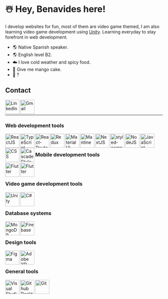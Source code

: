 # ☃️ Hey, Benavides here!
I develop websites for fun, most of them are video game themed, I am also learning video game development using [Unity](https://unity.com/). Learning everyday to stay forefront in web development.

- 🌎 Native Spanish speaker.
- 🌎 English level B2.
- ☁️ I love cold weather and spicy food.
- 🥭 Give me mango cake.
- 🤔 ?

## Contact
[<img align="left" alt="LinkedIn" width="45" src="https://user-images.githubusercontent.com/54295964/147859143-3424f970-56eb-49ac-82a5-99924de2ff3f.png" >](https://www.linkedin.com/in/benavidesalan/)
[<img align="left" alt="Gmail" width="45" src="https://user-images.githubusercontent.com/54295964/147859234-968ae73b-7f3b-4e29-bb4b-885dfdd249de.png" >](mailto:xavier.abenavides@gmail.com)
<br>
<br>

- - -

### Web development tools
[<img align="left" alt="ReactJS" width="45" src="https://user-images.githubusercontent.com/54295964/147859363-9b3664c2-16e5-4942-9543-85a13448a15c.png" >](https://reactjs.org/)
[<img align="left" alt="TypeScript" width="45" src="https://user-images.githubusercontent.com/54295964/183588296-11594bc4-6ffa-4406-bab8-04c9dff4b27c.png" >](https://www.typescriptlang.org/)
[<img align="left" alt="React-Router" width="45" src="https://user-images.githubusercontent.com/54295964/172937426-a299a368-6e74-460b-bf62-60d871b1d62e.png" >](https://reactrouter.com/)
[<img align="left" alt="Redux" width="45" src="https://user-images.githubusercontent.com/54295964/172937704-f5dcb740-ec7b-48da-bfe0-65800e740add.png" >](https://redux.js.org/)
[<img align="left" alt="Material UI" height="45" src="https://user-images.githubusercontent.com/54295964/147859532-439dd29d-d595-4ee3-9f68-9ef067fcf7ca.png" >](https://mui.com/)
[<img align="left" alt="Mantine" height="45" src="https://user-images.githubusercontent.com/54295964/149887770-4a30e3fa-2bd2-46a3-adb3-e5a9546c96f2.png" >](https://mantine.dev/)
[<img align="left" alt="NextJS" height="45" src="https://user-images.githubusercontent.com/54295964/231354161-e17433ce-7635-4786-a72c-276e65b51ebc.png">](https://nextjs.org/)
[<img align="left" alt="styled-components" height="45" src="https://user-images.githubusercontent.com/54295964/173736802-2e14f126-fcbe-4a90-a94a-e3d11685b717.png" >](https://styled-components.com/)
[<img align="left" alt="NodeJS" height="45" src="https://user-images.githubusercontent.com/54295964/147860462-b5014a9a-e273-4771-9e39-b60e5738eba6.png" >](https://nodejs.org/en/)
[<img align="left" alt="JavaScript" width="45" src="https://user-images.githubusercontent.com/54295964/147859442-0de8e123-5f7b-4a72-b4bc-31a263574b2f.png" >](https://developer.mozilla.org/en-US/docs/Web/JavaScript)
[<img align="left" alt="CSS" height="45" src="https://user-images.githubusercontent.com/54295964/147859473-632a977b-eff7-4b35-94d5-298c1c5614aa.png" >](https://developer.mozilla.org/en-US/docs/Web/HTML)
[<img align="left" alt="Cascade Style Sheet" height="45" src="https://user-images.githubusercontent.com/54295964/147859590-e253afcb-bec5-4102-a9e0-bbd205f9834c.png" >](https://developer.mozilla.org/en-US/docs/Web/CSS)
<br>
<br>


### Mobile development tools
[<img align="left" alt="Flutter" height="45" src="https://user-images.githubusercontent.com/54295964/192085477-3318cb67-cbec-4deb-84a0-6d559be73863.png" >](https://flutter.dev/)
[<img align="left" alt="Flutter" height="45" src="https://user-images.githubusercontent.com/54295964/192085678-e4c95999-a651-4963-8b24-23d89bd38fec.png" >](https://dart.dev/)
<br>
<br>


### Video game development tools
[<img align="left" alt="Unity" width="45" src="https://user-images.githubusercontent.com/54295964/147859908-795e88dd-caa7-4c6f-bde7-5619165a0935.png" >](https://unity.com/)
[<img align="left" alt="C#" width="45" src="https://user-images.githubusercontent.com/54295964/147859954-25306043-dc40-4d52-97c7-c4d26b26a4e7.png" >](https://unity.com/)
<br>
<br>


### Database systems
[<img align="left" alt="MongoDB" height="45" src="https://user-images.githubusercontent.com/54295964/147859995-a7e39e25-a75d-41ee-adb5-9304d9a03d7f.png" >](https://www.mongodb.com/)
[<img align="left" alt="Firebase" height="45" src="https://user-images.githubusercontent.com/54295964/200946071-2b406588-e10f-40b6-aee4-637b432e2410.png" >](https://firebase.google.com/)
<br>
<br>


### Design tools
[<img align="left" alt="Figma" width="45" src="https://user-images.githubusercontent.com/54295964/187680552-554cc80d-0019-49ad-873b-5cd529c7b359.png" >](https://www.figma.com/)
[<img align="left" alt="Adobe XD" width="45" src="https://user-images.githubusercontent.com/54295964/187680912-e2fd1ed3-3a7a-44d1-927e-d5dcdd139bfb.png" >](https://www.adobe.com/products/xd.html)
<br>
<br>


### General tools
[<img align="left" alt="Visual Studio Code" width="45" src="https://user-images.githubusercontent.com/54295964/147859280-539644b2-61e9-4ed6-9c99-49742d15a104.png" >](https://code.visualstudio.com/)
[<img align="left" alt="Github Desktop" width="45" src="https://user-images.githubusercontent.com/54295964/147859328-0e7072cb-ba6b-4934-ac7c-691bcad92836.png" >](https://desktop.github.com/)
[<img align="left" alt="Git" width="45" src="https://user-images.githubusercontent.com/54295964/154889460-5b97bb7d-7546-46cd-a185-d317706a0aca.png" >](https://git-scm.com/)
